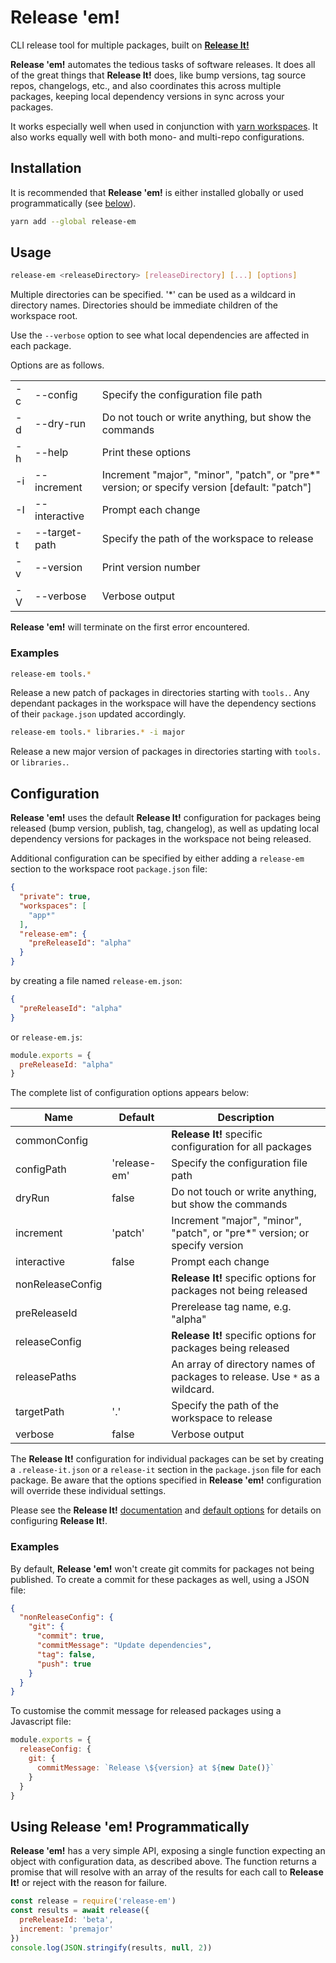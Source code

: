 # Release 'em!

CLI release tool for multiple packages, built on [**Release It!**](https://github.com/release-it/release-it)

**Release 'em!** automates the tedious tasks of software releases. It does all 
of the great things that **Release It!** does, like bump versions, tag source 
repos, changelogs, etc., and also coordinates this across multiple packages,
keeping local dependency versions in sync across your packages. 

It works especially well when used in conjunction with 
[yarn workspaces](https://yarnpkg.com/lang/en/docs/workspaces/).
It also works equally well with both mono- and multi-repo configurations.

## Installation

It is recommended that **Release 'em!** is either installed globally or used
programmatically (see [below](#using-release-em-programmatically)).

```bash
yarn add --global release-em
```

## Usage

```bash
release-em <releaseDirectory> [releaseDirectory] [...] [options]
```

Multiple directories can be specified. '*' can be used as a wildcard in 
directory names. Directories should be immediate children of the workspace
root.

Use the `--verbose` option to see what local dependencies are affected in each
package.

Options are as follows.

| | | |
-|-|-
-c|--config|Specify the configuration file path
-d|--dry-run|Do not touch or write anything, but show the commands
-h|--help|Print these options
-i|--increment|Increment "major", "minor", "patch", or "pre*" version; or specify version [default: "patch"]
-I|--interactive|Prompt each change
-t|--target-path|Specify the path of the workspace to release
-v|--version|Print version number
-V|--verbose|Verbose output

**Release 'em!** will terminate on the first error encountered.

### Examples

```bash
release-em tools.*
```

Release a new patch of packages in directories starting with `tools.`. 
Any dependant packages in the workspace will have the dependency
sections of their `package.json` updated accordingly.

```bash
release-em tools.* libraries.* -i major
```

Release a new major version of packages in directories starting with `tools.` 
or `libraries.`.

## Configuration

**Release 'em!** uses the default **Release It!** configuration for packages 
being released (bump version, publish, tag, changelog), as well as updating 
local dependency versions for packages in the workspace not being released.

Additional configuration can be specified by either adding a `release-em` 
section to the workspace root `package.json` file: 

```JSON
{
  "private": true,
  "workspaces": [
    "app*"
  ],
  "release-em": {
    "preReleaseId": "alpha"
  }
}
```

by creating a file named `release-em.json`:

```JSON
{
  "preReleaseId": "alpha"
}
```

or `release-em.js`:

```Javascript
module.exports = {
  preReleaseId: "alpha"
}
```

The complete list of configuration options appears below:

Name|Default|Description
-|-|-
commonConfig||**Release It!** specific configuration for all packages
configPath|'release-em'|Specify the configuration file path
dryRun|false|Do not touch or write anything, but show the commands
increment|'patch'|Increment "major", "minor", "patch", or "pre*" version; or specify version
interactive|false|Prompt each change
nonReleaseConfig||**Release It!** specific options for packages not being released
preReleaseId||Prerelease tag name, e.g. "alpha"
releaseConfig||**Release It!** specific options for packages being released
releasePaths||An array of directory names of packages to release. Use `*` as a wildcard.
targetPath|'.'|Specify the path of the workspace to release
verbose|false|Verbose output

The **Release It!** configuration for individual packages can be set by 
creating a `.release-it.json` or a `release-it` section in the `package.json` 
file for each package. Be aware that the options specified in **Release 'em!**
configuration will override these individual settings.

Please see the **Release It!** [documentation](https://github.com/release-it/release-it#configuration) and 
[default options](https://github.com/release-it/release-it/blob/master/conf/release-it.json)
for details on configuring **Release It!**.

### Examples

By default, **Release 'em!** won't create git commits for packages not being
published. To create a commit for these packages as well, using a JSON file:

```JSON
{
  "nonReleaseConfig": {
    "git": {
      "commit": true,
      "commitMessage": "Update dependencies",
      "tag": false,
      "push": true    
    }
  }
}
```

To customise the commit message for released packages using a Javascript file:

```Javascript
module.exports = {
  releaseConfig: {
    git: {
      commitMessage: `Release \${version} at ${new Date()}`
    }
  }
}
```

## Using **Release 'em!** Programmatically

**Release 'em!** has a very simple API, exposing a single function expecting
an object with configuration data, as described above. The function returns a
promise that will resolve with an array of the results for each call to
**Release It!** or reject with the reason for failure.

```Javascript
const release = require('release-em')
const results = await release({
  preReleaseId: 'beta',
  increment: 'premajor'
})
console.log(JSON.stringify(results, null, 2))
```
